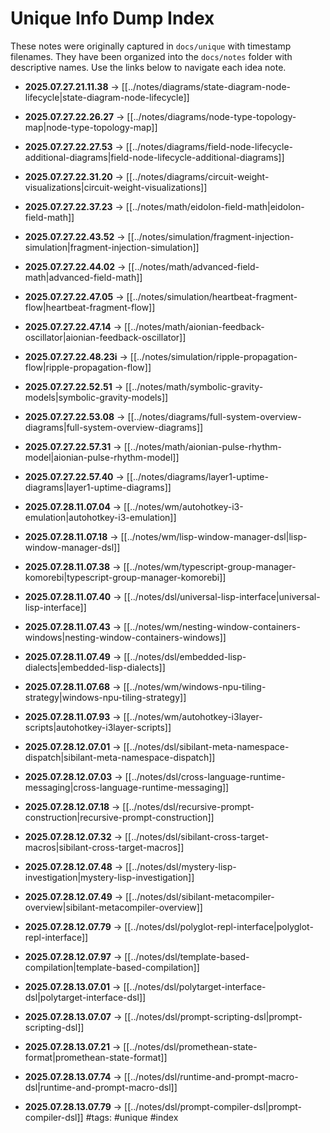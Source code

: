 # Unique Info Dump Index

These notes were originally captured in `docs/unique` with timestamp filenames. They have been organized into the `docs/notes` folder with descriptive names. Use the links below to navigate each idea note.

- **2025.07.27.21.11.38** → [[../notes/diagrams/state-diagram-node-lifecycle|state-diagram-node-lifecycle]]
- **2025.07.27.22.26.27** → [[../notes/diagrams/node-type-topology-map|node-type-topology-map]]
- **2025.07.27.22.27.53** → [[../notes/diagrams/field-node-lifecycle-additional-diagrams|field-node-lifecycle-additional-diagrams]]
- **2025.07.27.22.31.20** → [[../notes/diagrams/circuit-weight-visualizations|circuit-weight-visualizations]]
- **2025.07.27.22.37.23** → [[../notes/math/eidolon-field-math|eidolon-field-math]]
- **2025.07.27.22.43.52** → [[../notes/simulation/fragment-injection-simulation|fragment-injection-simulation]]
- **2025.07.27.22.44.02** → [[../notes/math/advanced-field-math|advanced-field-math]]
- **2025.07.27.22.47.05** → [[../notes/simulation/heartbeat-fragment-flow|heartbeat-fragment-flow]]
- **2025.07.27.22.47.14** → [[../notes/math/aionian-feedback-oscillator|aionian-feedback-oscillator]]
- **2025.07.27.22.48.23i** → [[../notes/simulation/ripple-propagation-flow|ripple-propagation-flow]]
- **2025.07.27.22.52.51** → [[../notes/math/symbolic-gravity-models|symbolic-gravity-models]]
- **2025.07.27.22.53.08** → [[../notes/diagrams/full-system-overview-diagrams|full-system-overview-diagrams]]
- **2025.07.27.22.57.31** → [[../notes/math/aionian-pulse-rhythm-model|aionian-pulse-rhythm-model]]
- **2025.07.27.22.57.40** → [[../notes/diagrams/layer1-uptime-diagrams|layer1-uptime-diagrams]]

- **2025.07.28.11.07.04** → [[../notes/wm/autohotkey-i3-emulation|autohotkey-i3-emulation]]
- **2025.07.28.11.07.18** → [[../notes/wm/lisp-window-manager-dsl|lisp-window-manager-dsl]]
- **2025.07.28.11.07.38** → [[../notes/wm/typescript-group-manager-komorebi|typescript-group-manager-komorebi]]
- **2025.07.28.11.07.40** → [[../notes/dsl/universal-lisp-interface|universal-lisp-interface]]
- **2025.07.28.11.07.43** → [[../notes/wm/nesting-window-containers-windows|nesting-window-containers-windows]]
- **2025.07.28.11.07.49** → [[../notes/dsl/embedded-lisp-dialects|embedded-lisp-dialects]]
- **2025.07.28.11.07.68** → [[../notes/wm/windows-npu-tiling-strategy|windows-npu-tiling-strategy]]
- **2025.07.28.11.07.93** → [[../notes/wm/autohotkey-i3layer-scripts|autohotkey-i3layer-scripts]]
- **2025.07.28.12.07.01** → [[../notes/dsl/sibilant-meta-namespace-dispatch|sibilant-meta-namespace-dispatch]]
- **2025.07.28.12.07.03** → [[../notes/dsl/cross-language-runtime-messaging|cross-language-runtime-messaging]]
- **2025.07.28.12.07.18** → [[../notes/dsl/recursive-prompt-construction|recursive-prompt-construction]]
- **2025.07.28.12.07.32** → [[../notes/dsl/sibilant-cross-target-macros|sibilant-cross-target-macros]]
- **2025.07.28.12.07.48** → [[../notes/dsl/mystery-lisp-investigation|mystery-lisp-investigation]]
- **2025.07.28.12.07.49** → [[../notes/dsl/sibilant-metacompiler-overview|sibilant-metacompiler-overview]]
- **2025.07.28.12.07.79** → [[../notes/dsl/polyglot-repl-interface|polyglot-repl-interface]]
- **2025.07.28.12.07.97** → [[../notes/dsl/template-based-compilation|template-based-compilation]]
- **2025.07.28.13.07.01** → [[../notes/dsl/polytarget-interface-dsl|polytarget-interface-dsl]]
- **2025.07.28.13.07.07** → [[../notes/dsl/prompt-scripting-dsl|prompt-scripting-dsl]]
- **2025.07.28.13.07.21** → [[../notes/dsl/promethean-state-format|promethean-state-format]]
- **2025.07.28.13.07.74** → [[../notes/dsl/runtime-and-prompt-macro-dsl|runtime-and-prompt-macro-dsl]]
- **2025.07.28.13.07.79** → [[../notes/dsl/prompt-compiler-dsl|prompt-compiler-dsl]]
#tags: #unique #index
